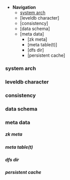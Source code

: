 * **Navigation**
  * [system arch](https://github.com/joeylichang/joeylichang.github.io/blob/master/src/tera/overview/overview.md#system-arch)
  * [leveldb character]
  * [consistency]
  * [data schema]
  * [meta data]
    * [zk meta]
    * [meta table(t)]
    * [dfs dir]
    * [persistent cache]

### system arch

### leveldb character

### consistency

### data schema

### meta data

##### zk meta

##### meta table(t)

##### dfs dir

##### persistent cache



